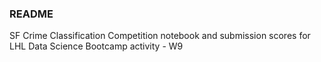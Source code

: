 ### README

SF Crime Classification Competition notebook and submission scores for LHL Data Science Bootcamp activity - W9 
